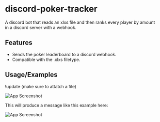 
# discord-poker-tracker

A discord bot that reads an xlxs file and then ranks every player by amount in a discord server with a webhook.

## Features

- Sends the poker leaderboard to a discord webhook.
- Compatible with the .xlxs filetype.


## Usage/Examples

!update (make sure to attatch a file)


![App Screenshot](https://github.com/user-attachments/assets/bc00c100-2f91-4392-b7b9-5ef60c0fc664)

This will produce a message like this example here:

![App Screenshot](https://github.com/user-attachments/assets/951f40ff-562c-45c7-91fe-36cbec1f3c2b)

